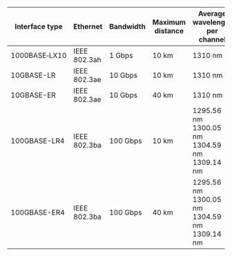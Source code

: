 | Interface type | Ethernet | Bandwidth<br/> | Maximum<br/>distance | Average wavelength<br/>per channel |
| ----- | ----- | ----- | ----- | ----- |
| 1000BASE‑LX10 | IEEE 802.3ah | 1 Gbps | 10 km | 1310 nm |
| 10GBASE-LR | IEEE 802.3ae | 10 Gbps | 10 km | 1310 nm |
| 10GBASE-ER | IEEE 802.3ae | 10 Gbps | 40 km | 1310 nm |
| 100GBASE-LR4 | IEEE 802.3ba | 100 Gbps | 10 km | 1295.56 nm<br/>1300.05 nm<br/>1304.59 nm<br/>1309.14 nm |
| 100GBASE-ER4 | IEEE 802.3ba | 100 Gbps | 40 km | 1295.56 nm<br/>1300.05 nm<br/>1304.59 nm<br/>1309.14 nm |